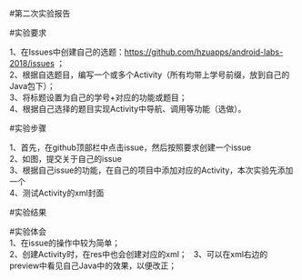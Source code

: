 #第二次实验报告

#实验要求

1、在Issues中创建自己的选题：https://github.com/hzuapps/android-labs-2018/issues ；    
2、根据自选题目，编写一个或多个Activity（所有均带上学号前缀，放到自己的Java包下）；    
3、将标题设置为自己的学号+对应的功能或题目；    
4、根据自己选择的题目实现Activity中导航、调用等功能（选做）。      

#实验步骤

1、首先，在github顶部栏中点击issue，然后按照要求创建一个issue   
2、如图，提交关于自己的issue   
3、根据自己issue的功能，在自己的项目中添加对应的Activity，本次实验先添加一个   
4、测试Activity的xml封面    

#实验结果    

#实验体会      
1、在issue的操作中较为简单；  
2、创建Activity时，在res中也会创建对应的xml；      
3、可以在xml右边的preview中看见自己Java中的效果，以便改正；       



